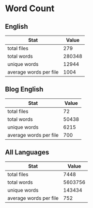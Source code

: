 # Word Count

## English

Stat | Value
---- | -----
total files | 279
total words | 280348
unique words | 12944
average words per file | 1004

## Blog English

Stat | Value
---- | -----
total files | 72
total words | 50438
unique words | 6215
average words per file | 700

## All Languages

Stat | Value
---- | -----
total files | 7448
total words | 5603756
unique words | 143434
average words per file | 752
